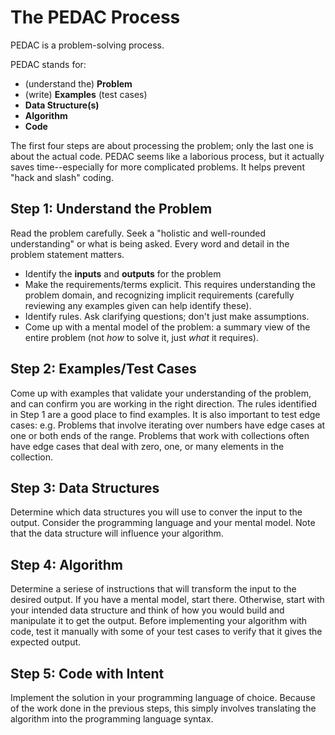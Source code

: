 # The PEDAC Process

PEDAC is a problem-solving process.

PEDAC stands for:

- (understand the) **Problem**
- (write) **Examples** (test cases)
- **Data Structure(s)**
- **Algorithm**
- **Code**

The first four steps are about processing the problem; only the last one is about the actual code.
PEDAC seems like a laborious process, but it actually saves time--especially for more complicated problems.
It helps prevent "hack and slash" coding.

## Step 1: Understand the Problem

Read the problem carefully. Seek a "holistic and well-rounded understanding" or what is being asked. Every word and detail in the problem statement matters.

- Identify the **inputs** and **outputs** for the problem
- Make the requirements/terms explicit. This requires understanding the problem domain, and recognizing implicit requirements (carefully reviewing any examples given can help identify these).
- Identify rules. Ask clarifying questions; don't just make assumptions.
- Come up with a mental model of the problem: a summary view of the entire problem (not _how_ to solve it, just _what_ it requires).

## Step 2: Examples/Test Cases

Come up with examples that validate your understanding of the problem, and can confirm you are working in the right direction.
The rules identified in Step 1 are a good place to find examples.
It is also important to test edge cases: e.g. Problems that involve iterating over numbers have edge cases at one or both ends of the range. Problems that work with collections often have edge cases that deal with zero, one, or many elements in the collection.

## Step 3: Data Structures

Determine which data structures you will use to conver the input to the output.
Consider the programming language and your mental model.
Note that the data structure will influence your algorithm.

## Step 4: Algorithm

Determine a seriese of instructions that will transform the input to the desired output.
If you have a mental model, start there. Otherwise, start with your intended data structure and think of how you would build and manipulate it to get the output.
Before implementing your algorithm with code, test it manually with some of your test cases to verify that it gives the expected output.

## Step 5: Code with Intent

Implement the solution in your programming language of choice.
Because of the work done in the previous steps, this simply involves translating the algorithm into the programming language syntax.

